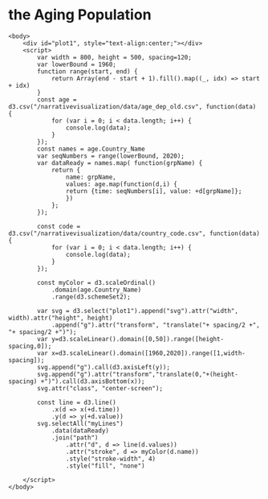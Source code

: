 # the Aging Population
<html>
    <script src="https://d3js.org/d3.v5.min.js"></script>   
    <script src="https://d3js.org/d3-scale-chromatic.v1.min.js"></script>

    <body>
        <div id="plot1", style="text-align:center;"></div>
        <script>
            var width = 800, height = 500, spacing=120;
            var lowerBound = 1960;
            function range(start, end) {
                return Array(end - start + 1).fill().map((_, idx) => start + idx)
            }
            const age = d3.csv("/narrativevisualization/data/age_dep_old.csv", function(data) {
                for (var i = 0; i < data.length; i++) {
                    console.log(data);
                }
            });
            const names = age.Country_Name
            var seqNumbers = range(lowerBound, 2020);
            var dataReady = names.map( function(grpName) { 
                return {
                    name: grpName,
                    values: age.map(function(d,i) {
                    return {time: seqNumbers[i], value: +d[grpName]};
                    })
                };
            });
            
            const code = d3.csv("/narrativevisualization/data/country_code.csv", function(data) {
                for (var i = 0; i < data.length; i++) {
                    console.log(data);
                }
            });
           
            const myColor = d3.scaleOrdinal()
                .domain(age.Country_Name)
                .range(d3.schemeSet2);

            var svg = d3.select("plot1").append("svg").attr("width", width).attr("height", height)
                .append("g").attr("transform", "translate("+ spacing/2 +", "+ spacing/2 +")");
            var y=d3.scaleLinear().domain([0,50]).range([height-spacing,0]);
            var x=d3.scaleLinear().domain([1960,2020]).range([1,width-spacing]);
            svg.append("g").call(d3.axisLeft(y));
            svg.append("g").attr("transform","translate(0,"+(height-spacing) +")").call(d3.axisBottom(x));
            svg.attr("class", "center-screen");

            const line = d3.line()
                .x(d => x(+d.time))
                .y(d => y(+d.value))
            svg.selectAll("myLines")
                .data(dataReady)
                .join("path")
                    .attr("d", d => line(d.values))
                    .attr("stroke", d => myColor(d.name))
                    .style("stroke-width", 4)
                    .style("fill", "none")
            
        </script>
    </body>
</html>